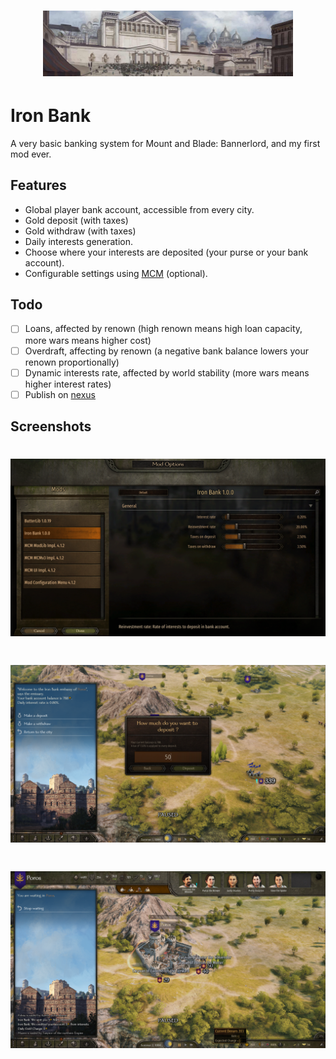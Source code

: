 <h1 align="center">
	<img width="400" src=".github/banner.png" alt="Iron Bank">
	<br>
</h1>

# Iron Bank

A very basic banking system for Mount and Blade: Bannerlord, and my first mod ever.

## Features

- Global player bank account, accessible from every city.
- Gold deposit (with taxes)
- Gold withdraw (with taxes)
- Daily interests generation.
- Choose where your interests are deposited (your purse or your bank account).
- Configurable settings using [MCM](https://www.nexusmods.com/mountandblade2bannerlord/mods/612) (optional).

## Todo

- [ ] Loans, affected by renown (high renown means high loan capacity, more wars means higher cost)
- [ ] Overdraft, affecting by renown (a negative bank balance lowers your renown proportionally)
- [ ] Dynamic interests rate, affected by world stability (more wars means higher interest rates)
- [ ] Publish on [nexus](https://www.nexusmods.com/mountandblade2bannerlord)

## Screenshots

<h1 align="center">
	<img width="700" src=".github/config.png" alt="Iron Bank MCM config">
</h1>

<h1 align="center">
	<img width="700" src=".github/deposit.png" alt="Iron Bank deposit">
</h1>

<h1 align="center">
	<img width="700" src=".github/interests.png" alt="Iron Bank interests">
</h1>
